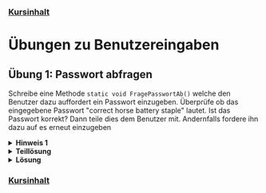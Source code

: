 ### [Kursinhalt](../README.md)


Übungen zu Benutzereingaben
===========================

Übung 1: Passwort abfragen
---------------------------

Schreibe eine Methode `static void FragePasswortAb()` welche den Benutzer dazu auffordert ein Passwort einzugeben. Überprüfe ob das eingegebene Passwort "correct horse battery staple" lautet. Ist das Passwort korrekt? Dann teile dies dem Benutzer mit. Andernfalls fordere ihn dazu auf es erneut einzugeben

<details>
  <summary><b>Hinweis 1</b></summary>

  - Verwende eine `while`-Schleife.
  - Verwende die Methode `Console.ReadLine()`.
</details>

<details>
    <summary><b>Teillösung</b></summary>

```cs
static void FragePasswortAb()
{
    while(true)
    {
        Console.WriteLine("Wie lautet das Passwort?");

        string eingabe = Console.ReadLine();
        
        // Überprüfe die Eingabe.
    } 
}
```
</details>

<details>
    <summary><b>Lösung</b></summary>

```cs
static void FragePasswortAb()
{
    while(true)
    {
        Console.WriteLine("Wie lautet das Passwort?");

        string eingabe = Console.ReadLine();
        if(eingabe == "correct horse battery staple")
        {
            Console.WriteLine("Passwort korrekt!");
            break;
        }
        else
        {
            Console.WriteLine("Falsches Passwort!");
        }
    } 
}
```
</details>


### [Kursinhalt](../README.md)
